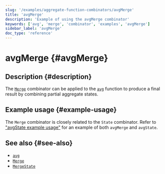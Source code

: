 ```yaml
---
slug: '/examples/aggregate-function-combinators/avgMerge'
title: 'avgMerge'
description: 'Example of using the avgMerge combinator'
keywords: ['avg', 'merge', 'combinator', 'examples', 'avgMerge']
sidebar_label: 'avgMerge'
doc_type: 'reference'
---
```


# avgMerge {#avgMerge}

## Description {#description}

The [`Merge`](/sql-reference/aggregate-functions/combinators#-state) combinator
can be applied to the [`avg`](/sql-reference/aggregate-functions/reference/avg)
function to produce a final result by combining partial aggregate states.

## Example usage {#example-usage}

The `Merge` combinator is closely related to the `State` combinator. Refer to 
["avgState example usage"](/examples/aggregate-function-combinators/avgState/#example-usage)
for an example of both `avgMerge` and `avgState`.

## See also {#see-also}
- [`avg`](/sql-reference/aggregate-functions/reference/avg)
- [`Merge`](/sql-reference/aggregate-functions/combinators#-merge)
- [`MergeState`](/sql-reference/aggregate-functions/combinators#-mergestate)

